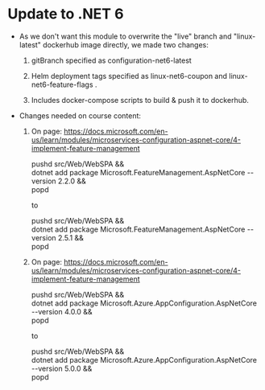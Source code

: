 # Update to .NET 6 


- As we don't want this module to overwrite the "live" branch and "linux-latest" dockerhub image directly, we made two changes:

    1. gitBranch specified as configuration-net6-latest

    2. Helm deployment tags specified as linux-net6-coupon and linux-net6-feature-flags . 

    3. Includes docker-compose scripts to build & push it to dockerhub.


- Changes needed on course content:

    1. On page: https://docs.microsoft.com/en-us/learn/modules/microservices-configuration-aspnet-core/4-implement-feature-management

        pushd src/Web/WebSPA && \
            dotnet add package Microsoft.FeatureManagement.AspNetCore --version 2.2.0 && \
            popd
            
        to
            
        pushd src/Web/WebSPA && \
            dotnet add package Microsoft.FeatureManagement.AspNetCore --version 2.5.1 && \
            popd
            


    2. On page: https://docs.microsoft.com/en-us/learn/modules/microservices-configuration-aspnet-core/4-implement-feature-management

        pushd src/Web/WebSPA && \
            dotnet add package Microsoft.Azure.AppConfiguration.AspNetCore --version 4.0.0 && \
            popd
            
        to
            
        pushd src/Web/WebSPA && \
            dotnet add package Microsoft.Azure.AppConfiguration.AspNetCore --version 5.0.0 && \
            popd
